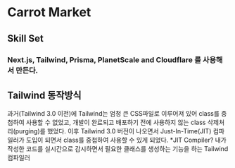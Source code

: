 # Carrot Market
## Skill Set
### Next.js, Tailwind, Prisma, PlanetScale and Cloudflare 를 사용해서 만든다.


## Tailwind 동작방식
과거(Tailwind 3.0 이전)에 Tailwind는 엄청 큰 CSS파일로 이루어져 있어 class를 중첩하여 사용할 수 없었고,
개발이 완료되고 배포하기 전에 사용하지 않는 class 삭제처리(purging)를 했었다.
이후 Tailwind 3.0 버전이 나오면서 Just-In-Time(JIT) 컴파일러가 도입이 되면서 class를 중첩하여 사용할 수 있게 되었다.
*JIT Compiler?
    내가 작성한 코드를 실시간으로 감시하면서 필요한 클래스를 생성하는 기능을 하는 Tailwind 컴파일러